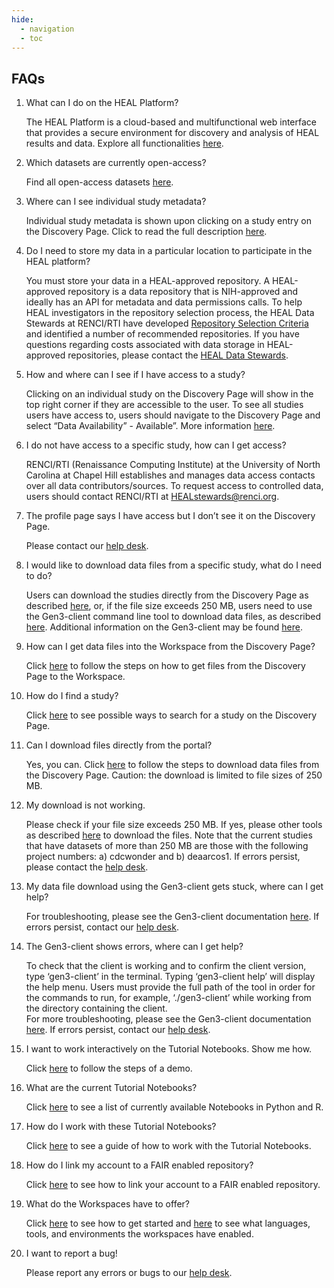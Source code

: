 ```yaml
---
hide:
  - navigation
  - toc
---
```


FAQs
----

1. What can I do on the HEAL Platform?  
      
    The HEAL Platform is a cloud-based and multifunctional web interface that provides a secure environment for discovery and analysis of HEAL results and data. Explore all functionalities [here](#platform_login.md).  
      
    
2. Which datasets are currently open-access?  
      
    Find all open-access datasets [here](#CurrentOAStudies).  
      
    
3. Where can I see individual study metadata?  
      
    Individual study metadata is shown upon clicking on a study entry on the Discovery Page. Click to read the full description [here](#Discovery).  
      
    
4. Do I need to store my data in a particular location to participate in the HEAL platform?  
      
    You must store your data in a HEAL-approved repository. A HEAL-approved repository is a data repository that is NIH-approved and ideally has an API for metadata and data permissions calls.
    To help HEAL investigators in the repository selection process, the HEAL Data Stewards at RENCI/RTI have developed [Repository Selection Criteria](https://www.healdatafair.org/resources/guidance/selection) and identified a number of recommended repositories.
    If you have questions regarding costs associated with data storage in HEAL-approved repositories, please contact the [HEAL Data Stewards](mailto:HEALstewards@renci.org).


5. How and where can I see if I have access to a study?  
      
    Clicking on an individual study on the Discovery Page will show in the top right corner if they are accessible to the user. To see all studies users have access to, users should navigate to the Discovery Page and select “Data Availability” - Available”. More information [here](#AccessCheck).       
    
6. I do not have access to a specific study, how can I get access?  
      
    RENCI/RTI (Renaissance Computing Institute) at the University of North Carolina at Chapel Hill establishes and manages data access contacts over all data contributors/sources. To request access to controlled data, users should contact RENCI/RTI at HEALstewards@renci.org.  
      
    
7. The profile page says I have access but I don’t see it on the Discovery Page.  
      
    Please contact our [help desk](mailto:heal-support@datacommons.io).  
    
  
8. I would like to download data files from a specific study, what do I need to do?  
      
    Users can download the studies directly from the Discovery Page as described [here](#DownloadFilesfromDiscovery), or, if the file size exceeds 250 MB, users need to use the Gen3-client command line tool to download data files, as described [here](#DownloadingDataFiles). Additional information on the Gen3-client may be found [here](https://gen3.org/resources/user/gen3-client/).  
      
    
9. How can I get data files into the Workspace from the Discovery Page?

    Click [here](#SelectBringFilesDiscoveryToWorkspace) to follow the steps on how to get files from the Discovery Page to the Workspace.  


10. How do I find a study?  
      
    Click [here](#SearchFeatures) to see possible ways to search for a study on the Discovery Page.  


11. Can I download files directly from the portal?
      
    Yes, you can. Click [here](#DownloadFilesfromDiscovery) to follow the steps to download data files from the Discovery Page. Caution: the download is limited to file sizes of 250 MB.    
      
    
12. My download is not working.  
      
    Please check if your file size exceeds 250 MB. If yes, please other tools as described [here](#DownloadFilesClientSDK) to download the files. Note that the current studies that have datasets of more than 250 MB are those with the following project numbers: a) cdcwonder and b) deaarcos1. If errors persist, please contact the [help desk](mailto:heal-support@datacommons.io).  
      
    
13. My data file download using the Gen3-client gets stuck, where can I get help?  
      
    For troubleshooting, please see the Gen3-client documentation [here](https://gen3.org/resources/user/gen3-client/). If errors persist, contact our [help desk](mailto:heal-support@datacommons.io).  
      
    
14. The Gen3-client shows errors, where can I get help?  
      
    To check that the client is working and to confirm the client version, type ‘gen3-client’ in the terminal. Typing ‘gen3-client help’ will display the help menu. Users must provide the full path of the tool in order for the commands to run, for example, ‘./gen3-client’ while working from the directory containing the client.  
    For more troubleshooting, please see the Gen3-client documentation [here](https://gen3.org/resources/user/gen3-client/). If errors persist, contact our [help desk](mailto:heal-support@datacommons.io).  
      
    
15. I want to work interactively on the Tutorial Notebooks. Show me how.  
      
    Click [here](#DemoHEALNotebookBACPAC) to follow the steps of a demo.  
      
    
16. What are the current Tutorial Notebooks?  
      
    Click [here](#CurrentlyAvailableNotebooks) to see a list of currently available Notebooks in Python and R.  
      
    
17. How do I work with these Tutorial Notebooks?  
      
    Click [here](#WorkingTutorialNotebooksInteractively) to see a guide of how to work with the Tutorial Notebooks.  
      
    
18. How do I link my account to a FAIR enabled repository?  
      
    Click [here](#LinkingAccessTo) to see how to link your account to a FAIR enabled repository.  
      
    
19. What do the Workspaces have to offer?  
      
    Click [here](#GuidelineToGetStarted) to see how to get started and [here](#AvailableWorkspaceTools) to see what languages, tools, and environments the workspaces have enabled.  
      
    
20. I want to report a bug!  
      
    Please report any errors or bugs to our [help desk](mailto:heal-support@datacommons.io).  
